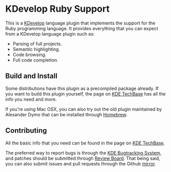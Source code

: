 # KDevelop Ruby Support

This is a [KDevelop](https://www.kdevelop.org/) language plugin that
implements the support for the Ruby programming language. It provides
everything that you can expect from a KDevelop language plugin such as:

- Parsing of full projects.
- Semantic highlighting.
- Code browsing.
- Full code completion.

## Build and Install

Some distributions have this plugin as a precompiled package already. If you
want to build this plugin yourself, the page on
[KDE TechBase](https://techbase.kde.org/Projects/KDevelop4/Ruby) has all the
info you need and more.

If you're using Mac OSX, you can also try out the old plugin maintained by
Alexander Dymo that can be installed through
[Homebrew](https://github.com/adymo/homebrew-kde).

## Contributing

All the basic info that you need can be found in the page on
[KDE TechBase](https://techbase.kde.org/Projects/KDevelop4/Ruby).

The preferred way to report bugs is through the [KDE Bugtracking
System](https://bugs.kde.org), and patches should be submitted through
[Review Board](https://git.reviewboard.kde.org/r/new/). That being said,
you can also submit issues and pull requests through the Github
[mirror](https://github.com/mssola/kdev-ruby).


